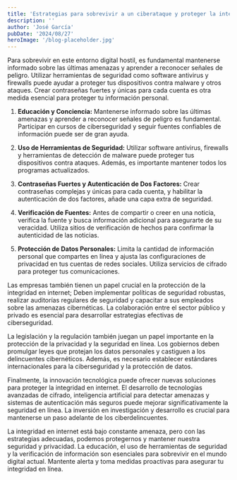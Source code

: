 ```yaml
---
title: 'Estrategias para sobrevivir a un ciberataque y proteger la integridad de la información'
description: ''
author: 'José García'
pubDate: '2024/08/27'
heroImage: '/blog-placeholder.jpg'
---
```


Para sobrevivir en este entorno digital hostil, es fundamental mantenerse informado sobre las últimas amenazas y aprender a reconocer señales de peligro. Utilizar herramientas de seguridad como software antivirus y firewalls puede ayudar a proteger tus dispositivos contra malware y otros ataques. Crear contraseñas fuertes y únicas para cada cuenta es otra medida esencial para proteger tu información personal.

1. **Educación y Conciencia:** Mantenerse informado sobre las últimas amenazas y aprender a reconocer señales de peligro es fundamental. Participar en cursos de ciberseguridad y seguir fuentes confiables de información puede ser de gran ayuda.

2. **Uso de Herramientas de Seguridad:** Utilizar software antivirus, firewalls y herramientas de detección de malware puede proteger tus dispositivos contra ataques. Además, es importante mantener todos los programas actualizados.

3. **Contraseñas Fuertes y Autenticación de Dos Factores:** Crear contraseñas complejas y únicas para cada cuenta, y habilitar la autenticación de dos factores, añade una capa extra de seguridad.

4. **Verificación de Fuentes:** Antes de compartir o creer en una noticia, verifica la fuente y busca información adicional para asegurarte de su veracidad. Utiliza sitios de verificación de hechos para confirmar la autenticidad de las noticias.

5. **Protección de Datos Personales:** Limita la cantidad de información personal que compartes en línea y ajusta las configuraciones de privacidad en tus cuentas de redes sociales. Utiliza servicios de cifrado para proteger tus comunicaciones.

Las empresas también tienen un papel crucial en la protección de la integridad en internet; Deben implementar políticas de seguridad robustas, realizar auditorías regulares de seguridad y capacitar a sus empleados sobre las amenazas cibernéticas. La colaboración entre el sector público y privado es esencial para desarrollar estrategias efectivas de ciberseguridad.

La legislación y la regulación también juegan un papel importante en la protección de la privacidad y la seguridad en línea. Los gobiernos deben promulgar leyes que protejan los datos personales y castiguen a los delincuentes cibernéticos. Además, es necesario establecer estándares internacionales para la ciberseguridad y la protección de datos.

Finalmente, la innovación tecnológica puede ofrecer nuevas soluciones para proteger la integridad en internet. El desarrollo de tecnologías avanzadas de cifrado, inteligencia artificial para detectar amenazas y sistemas de autenticación más seguros puede mejorar significativamente la seguridad en línea. La inversión en investigación y desarrollo es crucial para mantenerse un paso adelante de los ciberdelincuentes.

La integridad en internet está bajo constante amenaza, pero con las estrategias adecuadas, podemos protegernos y mantener nuestra seguridad y privacidad. La educación, el uso de herramientas de seguridad y la verificación de información son esenciales para sobrevivir en el mundo digital actual. Mantente alerta y toma medidas proactivas para asegurar tu integridad en línea.
